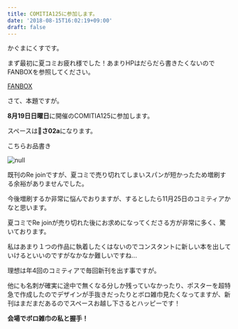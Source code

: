 ```yaml
---
title: COMITIA125に参加します。
date: '2018-08-15T16:02:19+09:00'
draft: false
---
```

かぐまにくすです。

まず最初に夏コミお疲れ様でした！あまりHPはだらだら書きたくないのでFANBOXを参照してください。

[FANBOX](https://www.pixiv.net/fanbox/creator/14646991/post/127945)

さて、本題ですが。

**8月19日日曜日**に開催のCOMITIA125に参加します。

スペースは**さ02a**になります。

こちらお品書き

![null](/images/uploads/lineup125.png)

既刊のRe joinですが、夏コミで売り切れてしまいスパンが短かったため増刷する余裕がありませんでした。

今後増刷するか非常に悩んでおりますが、するとしたら11月25日のコミティアかなと思います。

夏コミでRe joinが売り切れた後にお求めになってくださる方が非常に多く、驚いております。

私はあまり１つの作品に執着したくはないのでコンスタントに新しい本を出していけるといいのですがなかなか難しいですね...

理想は年4回のコミティアで毎回新刊を出す事ですが。

他にも名刺が確実に途中で無くなる分しか残っていなかったり、ポスターを超特急で作成したのでデザインが手抜きだったりとボロ雑巾見たくなってますが、新刊はまだまだあるのでスペースお越し下さるとハッピーです！

**会場でボロ雑巾の私と握手！**
